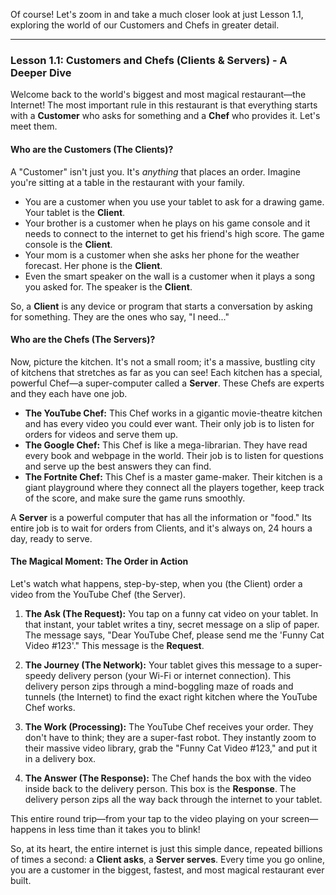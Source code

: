 Of course! Let's zoom in and take a much closer look at just Lesson 1.1, exploring the world of our Customers and Chefs in greater detail.

---

### **Lesson 1.1: Customers and Chefs (Clients & Servers) - A Deeper Dive**

Welcome back to the world's biggest and most magical restaurant—the Internet! The most important rule in this restaurant is that everything starts with a **Customer** who asks for something and a **Chef** who provides it. Let's meet them.

#### **Who are the Customers (The Clients)?**

A "Customer" isn't just you. It's _anything_ that places an order. Imagine you're sitting at a table in the restaurant with your family.

- You are a customer when you use your tablet to ask for a drawing game. Your tablet is the **Client**.
- Your brother is a customer when he plays on his game console and it needs to connect to the internet to get his friend's high score. The game console is the **Client**.
- Your mom is a customer when she asks her phone for the weather forecast. Her phone is the **Client**.
- Even the smart speaker on the wall is a customer when it plays a song you asked for. The speaker is the **Client**.

So, a **Client** is any device or program that starts a conversation by asking for something. They are the ones who say, "I need..."

#### **Who are the Chefs (The Servers)?**

Now, picture the kitchen. It's not a small room; it's a massive, bustling city of kitchens that stretches as far as you can see! Each kitchen has a special, powerful Chef—a super-computer called a **Server**. These Chefs are experts and they each have one job.

- **The YouTube Chef:** This Chef works in a gigantic movie-theatre kitchen and has every video you could ever want. Their only job is to listen for orders for videos and serve them up.
- **The Google Chef:** This Chef is like a mega-librarian. They have read every book and webpage in the world. Their job is to listen for questions and serve up the best answers they can find.
- **The Fortnite Chef:** This Chef is a master game-maker. Their kitchen is a giant playground where they connect all the players together, keep track of the score, and make sure the game runs smoothly.

A **Server** is a powerful computer that has all the information or "food." Its entire job is to wait for orders from Clients, and it's always on, 24 hours a day, ready to serve.

#### **The Magical Moment: The Order in Action**

Let's watch what happens, step-by-step, when you (the Client) order a video from the YouTube Chef (the Server).

1. **The Ask (The Request):** You tap on a funny cat video on your tablet. In that instant, your tablet writes a tiny, secret message on a slip of paper. The message says, "Dear YouTube Chef, please send me the 'Funny Cat Video #123'." This message is the **Request**.
    
2. **The Journey (The Network):** Your tablet gives this message to a super-speedy delivery person (your Wi-Fi or internet connection). This delivery person zips through a mind-boggling maze of roads and tunnels (the Internet) to find the exact right kitchen where the YouTube Chef works.
    
3. **The Work (Processing):** The YouTube Chef receives your order. They don't have to think; they are a super-fast robot. They instantly zoom to their massive video library, grab the "Funny Cat Video #123," and put it in a delivery box.
    
4. **The Answer (The Response):** The Chef hands the box with the video inside back to the delivery person. This box is the **Response**. The delivery person zips all the way back through the internet to your tablet.
    

This entire round trip—from your tap to the video playing on your screen—happens in less time than it takes you to blink!

So, at its heart, the entire internet is just this simple dance, repeated billions of times a second: a **Client asks**, a **Server serves**. Every time you go online, you are a customer in the biggest, fastest, and most magical restaurant ever built.